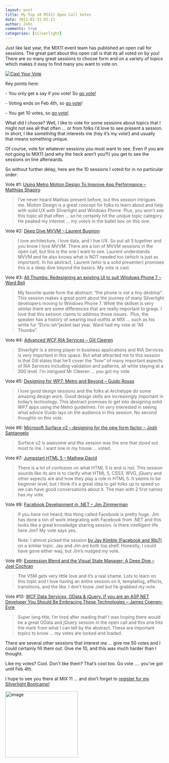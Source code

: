 ```yaml
---
layout: post
title: My Top 10 MIX11 Open Call Votes
date: 2011-01-31 01:13
author: John
comments: true
categories: [Silverlight]
---
```

<p>Just like last year, the MIX11 event team has published an open call for sessions. The great part about this open call is that its all voted on by you! There are so many great sessions to choose form and on a variety of topics which makes it easy to find many you want to vote on. </p>  <p><a href="http://live.visitmix.com/OpenCall"><img alt="Cast Your Vote" src="http://ecn.channel9.msdn.com/mix/11/i/default_center_castvote.gif" /></a></p>  <p>Key points here:</p>  <p>- You only get a say if you vote! So <a href="http://live.visitmix.com/OpenCall">go vote!</a></p>  <p>- Voting ends on Feb 4th, so <a href="http://live.visitmix.com/OpenCall">go vote</a>!</p>  <p>- You get 10 votes, so <a href="http://live.visitmix.com/OpenCall">go vote!</a>&#160;</p>  <p>What did I choose? Well, I like to vote for some sessions about topics that I might not see all that often … or from folks I’d love to see present a session. In short, I like something that interests me (hey it’s my vote!) and usually that means something unique.</p>  <p>Of course, vote for whatever sessions you most want to see. Even if you are not going to MIX11 (and why the heck aren’t you?!) you get to see the sessions on line afterwards.</p>  <p>So without further delay, here are the 10 sessions I voted for in no particular order:</p>  <p>Vote #1: <a href="http://live.visitmix.com/OpenCall/Vote/Session/169">Using Metro Motion Design To Improve App Performance – Matthias Shapiro</a></p>  <blockquote>   <p>I’ve never heard Mathias present before, but this session intrigues me. Motion Design is a great concept for folks to learn about and help with solid UX with Silverlight and Windows Phone. Plus, you won’t see this topic all that often … so he certainly hit the unique topic category. He peaked my interest … my vote’s in the ballet box on this one.</p> </blockquote>  <p>Vote #2: <a href="http://live.visitmix.com/OpenCall/Vote/Session/21">Deep Dive MVVM – Laurent Bugnion</a></p>  <blockquote>   <p>I love architecture, I love data, and I live UX. So put all 3 together and you know I love MVVM. There are a ton of MVVM sessions in the open call, but this is the one I want to see. Laurent understands MVVM and he also knows what is NOT needed too (which is just as important). In his abstract, Laurent (who is a solid presenter) promises this is a deep dive beyond the basics. My vote is cast.</p> </blockquote>  <p>Vote #3: <a href="http://live.visitmix.com/OpenCall/Vote/Session/14">All Thumbs: Redesigning an existing UI to suit Windows Phone 7 – Ward Bell</a></p>  <blockquote>   <p>My favorite quote form the abstract: “the phone is not a tiny desktop”. This session makes a great point about the journey of many Silverlight developers moving to Windows Phone 7. While the skillset is very similar there are some differences that are really important to grasp. I love that this session claims to address those issues.&#160; Plus, the speaker has a history of wearing loud outfits at MIX … such as his white fur “Elvis-ish”jacket last year. Ward had my vote at “All Thumbs”. </p> </blockquote>  <p>Vote #4: <a href="http://live.visitmix.com/OpenCall/Vote/Session/29" target="_blank">Advanced WCF RIA Services – Gill Cleeren</a></p>  <blockquote>   <p>Silverlight is a strong player in business applications and RIA Services is very important in this space. But what attracted me to this session is that Gill states that he’ll cover the “how” of many important aspects of RIA Services including validation and patterns, all while staying at a 300 level. I’m intrigued Mr Cleeren … you got my vote.</p> </blockquote>  <p>Vote #5: <a href="http://live.visitmix.com/OpenCall/Vote/Session/158" target="_blank">Designing for WP7: Metro and Beyond – Guido Rosso</a></p>  <blockquote>   <p>I love good design sessions and the folks at Archetype do some amazing design work. Good design skills are increasingly important in today’s technology. This abstract promises to get into designing solid WP7 apps using the Metro guidelines. I’m very interested in seeing what advice Guido lays on the audience in this session. No second thoughts on this vote.</p> </blockquote>  <p>Vote #6: <a href="http://live.visitmix.com/OpenCall/Vote/Session/161" target="_blank">Microsoft Surface v2 – designing for the new form factor – Josh Santangelo</a></p>  <blockquote>   <p>Surface v2 is awesome and this session was the one that stood out most to me. I want one in my house … voted.</p> </blockquote>  <p>Vote #7: <a href="http://live.visitmix.com/OpenCall/Vote/Session/36" target="_blank">Jumpstart HTML 5 – Mathew David</a></p>  <blockquote>   <p>There is a lot of confusion on what HTML 5 is and is not. This session sounds like its aim is to clarify what HTML 5, CSS3, WVG, jQuery and other aspects are and how they play a role in HTML 5. It seems to be beginner level, but I think it’s a great idea to get folks up to speed so we can have good conversations about it. The man with 2 first names has my vote.</p> </blockquote>  <p>Vote #8: <a href="http://live.visitmix.com/OpenCall/Vote/Session/206" target="_blank">Facebook Development in .NET – Jim Zimmerman</a></p>  <blockquote>   <p>If you have not heard, this thing called Facebook is pretty huge. Jim has done a ton of work integrating with Facebook from .NET and this looks like a great knowledge sharing session. Is there intelligent life here Jim? My vote says yes. </p>    <p>Note: I almost picked the session <a href="http://live.visitmix.com/OpenCall/Vote/Session/88" target="_blank">by Jay Kimble (Facebook and Wp7)</a> on a similar topic. Jay and Jim are both top shelf. Honestly, I could have gone either way, but Jim’s nudged my vote. </p> </blockquote>  <p>Vote #9: <a href="http://live.visitmix.com/OpenCall/Vote/Session/31" target="_blank">Expression Blend and the Visual State Manager: A Deep Dive – Joel Cochran</a></p>  <blockquote>   <p>The VSM gets very little love and it’s a real shame. Lots to learn on this topic and I love having an entire session on it, templating, effects, transitions, and the like. I don’t know Joel but he grabbed my vote.</p> </blockquote>  <p>Vote #10: <a href="http://live.visitmix.com/OpenCall/Vote/Session/33" target="_blank">WCF Data Services, OData &amp; jQuery. If you are an ASP.NET Developer You Should Be Embracing These Technologies – James Coenen-Eyre</a></p>  <blockquote>   <p>Super long title, I’m tired after reading that! I was hoping there would be a great OData and jQuery session in the open call and this one hits the mark from what I can tell by the abstract. These are important topics to know … my votes are locked and loaded.</p> </blockquote>  <p>There are several other sessions that interest me … give me 50 votes and I could certainly fill them out. Give me 10, and this was much harder than I thought.</p>  <p>Like my votes? Cool. Don’t like them? That’s cool too. Go vote …. you’ve got until Feb 4th.</p>  <p>I hope to see you there at MIX 11 … and don’t forget to <a href="http://live.visitmix.com/Sessions">register for my Silverlight Bootcamp!</a></p>  <p><a href="http://live.visitmix.com/"><img style="background-image: none; border-bottom: 0px; border-left: 0px; padding-left: 0px; padding-right: 0px; display: inline; border-top: 0px; border-right: 0px; padding-top: 0px" title="image" border="0" alt="image" src="http://images.johnpapa.net/wp-content/uploads/files/media/image/Windows-Live-Writer/80fe661ba136_12655/image_3.png" width="230" height="210" /></a></p>

